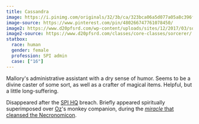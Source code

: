 ```yaml
---
title: Cassandra
image: https://i.pinimg.com/originals/32/3b/ca/323bca06a5d077a05a8c396fbcf20dc7.png
image-source: https://www.pinterest.com/pin/480266747761078450/
image2: https://www.d20pfsrd.com/wp-content/uploads/sites/12/2017/03/sorceress_by_yamaorce-db2aktf.jpg
image2-source: https://www.d20pfsrd.com/classes/core-classes/sorcerer/
statbox:
  race: human
  gender: female
  profession: SPI admin
  case: ["16"]
---
```


Mallory's administrative assistant with a dry sense of humor. Seems to be a divine caster of some sort, as well as a crafter of magical items. Helpful, but a little long-suffering.

Disappeared after the [SPI HQ](../locales/spi-hq) breach. Briefly appeared spiritually superimposed over [Oz](oz)'s monkey companion, during the [*miracle* that cleansed the Necronomicon](../events/case-12e11).
